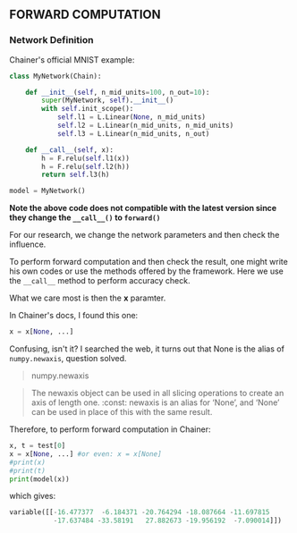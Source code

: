 ## FORWARD COMPUTATION

### Network Definition
Chainer's official MNIST example:
```python
class MyNetwork(Chain):

    def __init__(self, n_mid_units=100, n_out=10):
        super(MyNetwork, self).__init__()
        with self.init_scope():
            self.l1 = L.Linear(None, n_mid_units)
            self.l2 = L.Linear(n_mid_units, n_mid_units)
            self.l3 = L.Linear(n_mid_units, n_out)

    def __call__(self, x):
        h = F.relu(self.l1(x))
        h = F.relu(self.l2(h))
        return self.l3(h)

model = MyNetwork()
```

**Note the above code does not compatible with the latest version since they change the `__call__()` to `forward()`**

For our research, we change the network parameters and then check the influence. 

To perform forward computation and then check the result, one might write his own codes or use the methods offered by the framework. 
Here we use the `__call__` method to perform accuracy check.

What we care most is then the **x** paramter.

In Chainer's docs, I found this one:

```python
x = x[None, ...]
```

Confusing, isn't it?
I searched the web, it turns out that None is the alias of `numpy.newaxis`, question solved.

>numpy.newaxis

>The newaxis object can be used in all slicing operations to create an axis of length one. :const: newaxis is an alias for ‘None’, and ‘None’ can be used in place of this with the same result.

Therefore, to perform forward computation in Chainer:
```python
x, t = test[0]
x = x[None, ...] #or even: x = x[None]
#print(x)
#print(t)
print(model(x))
```
which gives:
```python
variable([[-16.477377  -6.184371 -20.764294 -18.087664 -11.697815
           -17.637484 -33.58191   27.882673 -19.956192  -7.090014]])
```
